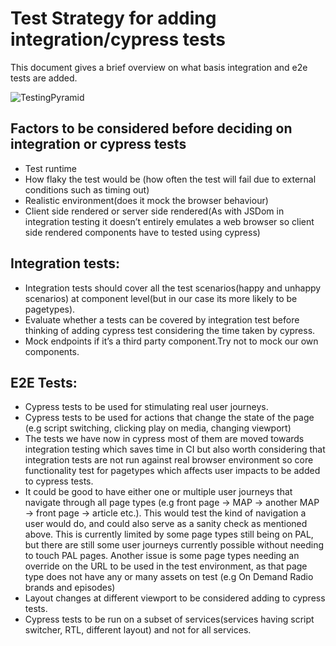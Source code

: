 # Test Strategy for adding integration/cypress tests
This document gives a brief overview on what basis integration and e2e tests are added.

![TestingPyramid](https://user-images.githubusercontent.com/9802855/83626408-42541580-a58d-11ea-9891-30dcd2e5b936.png)

## Factors to be considered before deciding on integration or cypress tests

- Test runtime
- How flaky the test would be (how often the test will fail due to external conditions such as timing out)
- Realistic environment(does it mock the browser behaviour)
- Client side rendered or server side rendered(As with JSDom in integration testing it doesn’t entirely emulates a web browser so client side rendered components have to tested using cypress)

## Integration tests:

- Integration tests should cover all the test scenarios(happy and unhappy scenarios) at component level(but in our case its more likely to be pagetypes).
- Evaluate whether a tests can be covered by integration test before thinking of adding cypress test considering the time taken by cypress.
- Mock endpoints if it’s a third party component.Try not to mock our own components.

## E2E Tests:

- Cypress tests to be used for stimulating real user journeys.
- Cypress tests to be used for actions that change the state of the page (e.g script switching, clicking play on media, changing viewport)
- The tests we have now in cypress most of them are moved towards integration testing which saves time in CI but also worth considering that integration tests are not run against real browser environment so core functionality test for pagetypes which affects user impacts to be added to cypress tests.
- It could be good to have either one or multiple user journeys that navigate through all page types (e.g front page → MAP → another MAP → front page → article etc.). This would test the kind of navigation a user would do, and could also serve as a sanity check as mentioned above. This is currently limited by some page types still being on PAL, but there are still some user journeys currently possible without needing to touch PAL pages. Another issue is some page types needing an override on the URL to be used in the test environment, as that page type does not have any or many assets on test (e.g On Demand Radio brands and episodes)
- Layout changes at different viewport to be considered adding to cypress tests.
- Cypress tests to be run on a subset of services(services having script switcher, RTL, different layout) and not for all services.
